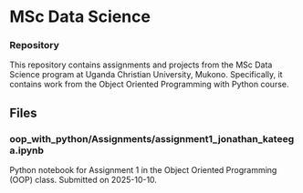 # MSc Data Science
### Repository

This repository contains assignments and projects from the MSc Data Science program at Uganda Christian University, Mukono. Specifically, it contains work from the Object Oriented Programming with Python course.

## Files
### oop_with_python/Assignments/assignment1_jonathan_kateega.ipynb
Python notebook for Assignment 1 in the Object Oriented Programming (OOP) class. Submitted on 2025-10-10.
